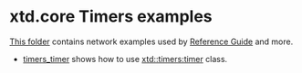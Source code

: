 # xtd.core Timers examples

[This folder](.) contains network examples used by [Reference Guide](https://gammasoft71.github.io/xtd/reference_guides/latest/) and more.

* [timers_timer](timers_timer/README.md) shows how to use [xtd::timers:timer](https://gammasoft71.github.io/xtd/reference_guides/latest/classxtd_1_1timers_1_1timer.html) class.
